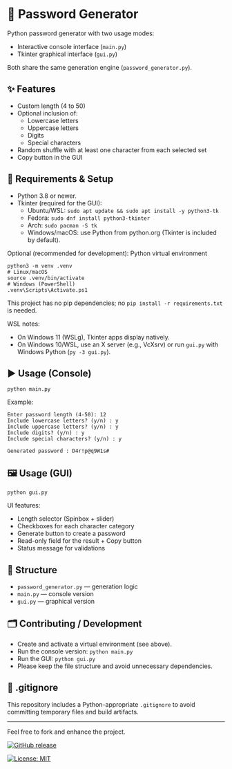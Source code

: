 # 🔐 Password Generator

Python password generator with two usage modes:
- Interactive console interface (`main.py`)
- Tkinter graphical interface (`gui.py`)

Both share the same generation engine (`password_generator.py`).

## ✨ Features

- Custom length (4 to 50)
- Optional inclusion of:
  - Lowercase letters
  - Uppercase letters
  - Digits
  - Special characters
- Random shuffle with at least one character from each selected set
- Copy button in the GUI

## 🧰 Requirements & Setup

- Python 3.8 or newer.
- Tkinter (required for the GUI):
  - Ubuntu/WSL: `sudo apt update && sudo apt install -y python3-tk`
  - Fedora: `sudo dnf install python3-tkinter`
  - Arch: `sudo pacman -S tk`
  - Windows/macOS: use Python from python.org (Tkinter is included by default).

Optional (recommended for development): Python virtual environment

```
python3 -m venv .venv
# Linux/macOS
source .venv/bin/activate
# Windows (PowerShell)
.venv\Scripts\Activate.ps1
```

This project has no pip dependencies; no `pip install -r requirements.txt` is needed.

WSL notes:
- On Windows 11 (WSLg), Tkinter apps display natively.
- On Windows 10/WSL, use an X server (e.g., VcXsrv) or run `gui.py` with Windows Python (`py -3 gui.py`).

## ▶️ Usage (Console)

```
python main.py
```

Example:

```
Enter password length (4-50): 12
Include lowercase letters? (y/n) : y
Include uppercase letters? (y/n) : y
Include digits? (y/n) : y
Include special characters? (y/n) : y

Generated password : D4r!p@q9W1s#
```

## 🖼️ Usage (GUI)

```
python gui.py
```

UI features:
- Length selector (Spinbox + slider)
- Checkboxes for each character category
- Generate button to create a password
- Read-only field for the result + Copy button
- Status message for validations

## 🧩 Structure

- `password_generator.py` — generation logic
- `main.py` — console version
- `gui.py` — graphical version

## 🗂️ Contributing / Development

- Create and activate a virtual environment (see above).
- Run the console version: `python main.py`
- Run the GUI: `python gui.py`
- Please keep the file structure and avoid unnecessary dependencies.

## 🧽 .gitignore

This repository includes a Python-appropriate `.gitignore` to avoid committing temporary files and build artifacts.

---

Feel free to fork and enhance the project.

[![GitHub release](https://img.shields.io/github/v/release/Hugo-Rodrigues-Dev/password-generator?style=flat&label=release)](https://github.com/Hugo-Rodrigues-Dev/password-generator/releases/tag/v1.0.0)

[![License: MIT](https://img.shields.io/badge/License-MIT-yellow.svg)](https://opensource.org/licenses/MIT)
